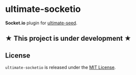 # ultimate-socketio

**Socket.io** plugin for [ultimate-seed](https://github.com/pilwon/node-ultimate-seed).

## **★ This project is under development ★**

## License

`ultimate-socketio` is released under the [MIT License](http://opensource.org/licenses/MIT).
